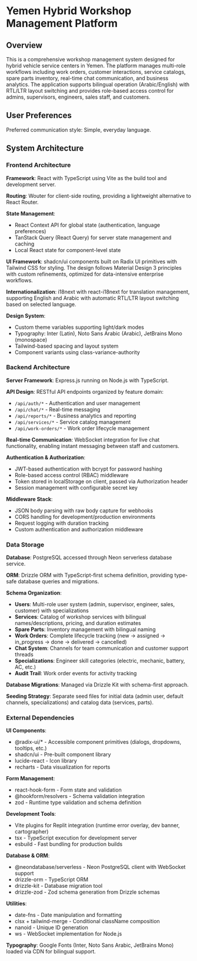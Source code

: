 # Yemen Hybrid Workshop Management Platform

## Overview

This is a comprehensive workshop management system designed for hybrid vehicle service centers in Yemen. The platform manages multi-role workflows including work orders, customer interactions, service catalogs, spare parts inventory, real-time chat communication, and business analytics. The application supports bilingual operation (Arabic/English) with RTL/LTR layout switching and provides role-based access control for admins, supervisors, engineers, sales staff, and customers.

## User Preferences

Preferred communication style: Simple, everyday language.

## System Architecture

### Frontend Architecture

**Framework**: React with TypeScript using Vite as the build tool and development server.

**Routing**: Wouter for client-side routing, providing a lightweight alternative to React Router.

**State Management**: 
- React Context API for global state (authentication, language preferences)
- TanStack Query (React Query) for server state management and caching
- Local React state for component-level state

**UI Framework**: shadcn/ui components built on Radix UI primitives with Tailwind CSS for styling. The design follows Material Design 3 principles with custom refinements, optimized for data-intensive enterprise workflows.

**Internationalization**: i18next with react-i18next for translation management, supporting English and Arabic with automatic RTL/LTR layout switching based on selected language.

**Design System**:
- Custom theme variables supporting light/dark modes
- Typography: Inter (Latin), Noto Sans Arabic (Arabic), JetBrains Mono (monospace)
- Tailwind-based spacing and layout system
- Component variants using class-variance-authority

### Backend Architecture

**Server Framework**: Express.js running on Node.js with TypeScript.

**API Design**: RESTful API endpoints organized by feature domain:
- `/api/auth/*` - Authentication and user management
- `/api/chat/*` - Real-time messaging
- `/api/reports/*` - Business analytics and reporting
- `/api/services/*` - Service catalog management
- `/api/work-orders/*` - Work order lifecycle management

**Real-time Communication**: WebSocket integration for live chat functionality, enabling instant messaging between staff and customers.

**Authentication & Authorization**:
- JWT-based authentication with bcrypt for password hashing
- Role-based access control (RBAC) middleware
- Token stored in localStorage on client, passed via Authorization header
- Session management with configurable secret key

**Middleware Stack**:
- JSON body parsing with raw body capture for webhooks
- CORS handling for development/production environments
- Request logging with duration tracking
- Custom authentication and authorization middleware

### Data Storage

**Database**: PostgreSQL accessed through Neon serverless database service.

**ORM**: Drizzle ORM with TypeScript-first schema definition, providing type-safe database queries and migrations.

**Schema Organization**:
- **Users**: Multi-role user system (admin, supervisor, engineer, sales, customer) with specializations
- **Services**: Catalog of workshop services with bilingual names/descriptions, pricing, and duration estimates
- **Spare Parts**: Inventory management with bilingual naming
- **Work Orders**: Complete lifecycle tracking (new → assigned → in_progress → done → delivered → cancelled)
- **Chat System**: Channels for team communication and customer support threads
- **Specializations**: Engineer skill categories (electric, mechanic, battery, AC, etc.)
- **Audit Trail**: Work order events for activity tracking

**Database Migrations**: Managed via Drizzle Kit with schema-first approach.

**Seeding Strategy**: Separate seed files for initial data (admin user, default channels, specializations) and catalog data (services, parts).

### External Dependencies

**UI Components**: 
- @radix-ui/* - Accessible component primitives (dialogs, dropdowns, tooltips, etc.)
- shadcn/ui - Pre-built component library
- lucide-react - Icon library
- recharts - Data visualization for reports

**Form Management**:
- react-hook-form - Form state and validation
- @hookform/resolvers - Schema validation integration
- zod - Runtime type validation and schema definition

**Development Tools**:
- Vite plugins for Replit integration (runtime error overlay, dev banner, cartographer)
- tsx - TypeScript execution for development server
- esbuild - Fast bundling for production builds

**Database & ORM**:
- @neondatabase/serverless - Neon PostgreSQL client with WebSocket support
- drizzle-orm - TypeScript ORM
- drizzle-kit - Database migration tool
- drizzle-zod - Zod schema generation from Drizzle schemas

**Utilities**:
- date-fns - Date manipulation and formatting
- clsx + tailwind-merge - Conditional className composition
- nanoid - Unique ID generation
- ws - WebSocket implementation for Node.js

**Typography**: Google Fonts (Inter, Noto Sans Arabic, JetBrains Mono) loaded via CDN for bilingual support.